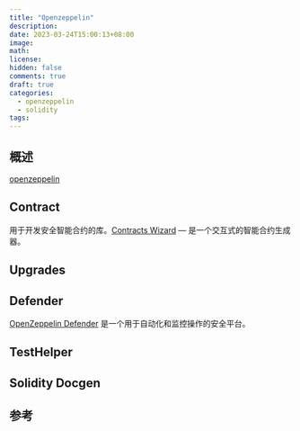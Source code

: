 ```yaml
---
title: "Openzeppelin"
description:
date: 2023-03-24T15:00:13+08:00
image:
math:
license:
hidden: false
comments: true
draft: true
categories:
  - openzeppelin
  - solidity
tags:
---
```


## 概述

[openzeppelin](https://docs.openzeppelin.com/)

## Contract

用于开发安全智能合约的库。[Contracts Wizard](https://wizard.openzeppelin.com/) — 是一个交互式的智能合约生成器。

## Upgrades

## Defender

[OpenZeppelin Defender](https://openzeppelin.com/defender) 是一个用于自动化和监控操作的安全平台。

## TestHelper

## Solidity Docgen

## 参考

